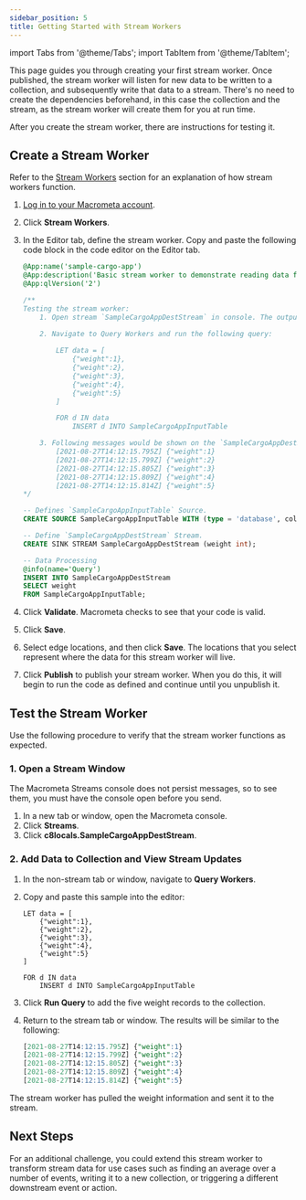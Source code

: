 ```yaml
---
sidebar_position: 5
title: Getting Started with Stream Workers
---
```


import Tabs from '@theme/Tabs';
import TabItem from '@theme/TabItem';

This page guides you through creating your first stream worker. Once published, the stream worker will listen for new data to be written to a collection, and subsequently write that data to a stream. There's no need to create the dependencies beforehand, in this case the collection and the stream, as the stream worker will create them for you at run time.

After you create the stream worker, there are instructions for testing it. 

## Create a Stream Worker

Refer to the [Stream Workers](../cep/index.md) section for an explanation of how stream workers function.

1. [Log in to your Macrometa account](https://auth-play.macrometa.io/).
1. Click **Stream Workers**.
1. In the Editor tab, define the stream worker. Copy and paste the following code block in the code editor on the Editor tab.

    ```sql
    @App:name('sample-cargo-app')
    @App:description('Basic stream worker to demonstrate reading data from a collection and sending it to a stream. The stream and collection are created automatically if they do not already exist.')
    @App:qlVersion('2')

    /**
    Testing the stream worker:
        1. Open stream `SampleCargoAppDestStream` in console. The output can be monitored here.

        2. Navigate to Query Workers and run the following query:
        
            LET data = [
                {"weight":1},
                {"weight":2},
                {"weight":3},
                {"weight":4},
                {"weight":5}
            ]

            FOR d IN data
                INSERT d INTO SampleCargoAppInputTable

        3. Following messages would be shown on the `SampleCargoAppDestStream` stream console.
            [2021-08-27T14:12:15.795Z] {"weight":1}
            [2021-08-27T14:12:15.799Z] {"weight":2}
            [2021-08-27T14:12:15.805Z] {"weight":3}
            [2021-08-27T14:12:15.809Z] {"weight":4}
            [2021-08-27T14:12:15.814Z] {"weight":5}
    */

    -- Defines `SampleCargoAppInputTable` Source.
    CREATE SOURCE SampleCargoAppInputTable WITH (type = 'database', collection = "SampleCargoAppInputTable", collection.type="doc" , replication.type="global", map.type='json') (weight int);

    -- Define `SampleCargoAppDestStream` Stream.
    CREATE SINK STREAM SampleCargoAppDestStream (weight int);

    -- Data Processing
    @info(name='Query')
    INSERT INTO SampleCargoAppDestStream
    SELECT weight
    FROM SampleCargoAppInputTable;
    ```

1. Click **Validate**. Macrometa checks to see that your code is valid.
1. Click **Save**.
1. Select edge locations, and then click **Save**. The locations that you select represent where the data for this stream worker will live.
1. Click **Publish** to publish your stream worker. When you do this, it will begin to run the code as defined and continue until you unpublish it.

## Test the Stream Worker

Use the following procedure to verify that the stream worker functions as expected.

### 1. Open a Stream Window

The Macrometa Streams console does not persist messages, so to see them, you must have the console open before you send.

1. In a new tab or window, open the Macrometa console.
1. Click **Streams**.
1. Click **c8locals.SampleCargoAppDestStream**.

### 2. Add Data to Collection and View Stream Updates

1. In the non-stream tab or window, navigate to **Query Workers**.
1. Copy and paste this sample into the editor:

    ```C8QL
    LET data = [
        {"weight":1},
        {"weight":2},
        {"weight":3},
        {"weight":4},
        {"weight":5}
    ]

    FOR d IN data
        INSERT d INTO SampleCargoAppInputTable
    ```

1. Click **Run Query** to add the five weight records to the collection.
1. Return to the stream tab or window. The results will be similar to the following:

    ```sql
    [2021-08-27T14:12:15.795Z] {"weight":1}
    [2021-08-27T14:12:15.799Z] {"weight":2}
    [2021-08-27T14:12:15.805Z] {"weight":3}
    [2021-08-27T14:12:15.809Z] {"weight":4}
    [2021-08-27T14:12:15.814Z] {"weight":5}
    ```

The stream worker has pulled the weight information and sent it to the stream.

## Next Steps

For an additional challenge, you could extend this stream worker to transform stream data for use cases such as finding an average over a number of events, writing it to a new collection, or triggering a different downstream event or action.
